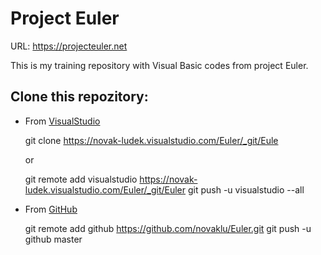 # Project Euler

URL: https://projecteuler.net

This is my training repository with Visual Basic codes from project Euler.


## Clone this repozitory:
* From [VisualStudio](https://novak-ludek.visualstudio.com/Euler)

    git clone https://novak-ludek.visualstudio.com/Euler/_git/Eule 

    or

    git remote add visualstudio https://novak-ludek.visualstudio.com/Euler/_git/Euler
    git push -u visualstudio --all

* From [GitHub](https://github.com/novaklu/Euler)

    git remote add github https://github.com/novaklu/Euler.git
    git push -u github master

